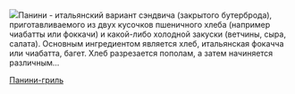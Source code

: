 <!--2025-05-14 14:04:40-->
<div class="yb">
  <div class="rss povarenok"><a href="https://www.povarenok.ru/recipes/show/182638/"><img src="https://www.povarenok.ru/data/cache/2025may/14/26/3175902_56044-640x480.jpg"></a>Панини - итальянский вариант сэндвича (закрытого бутерброда), приготавливаемого из двух кусочков пшеничного хлеба (например чиабатты или фоккачи) и какой-либо холодной закуски (ветчины, сыра, салата).
Основным ингредиентом является хлеб, итальянская фокачча или чиабатта, багет. Хлеб разрезается пополам, а затем начиняется различным... <p class="titl"><a href="https://www.povarenok.ru/recipes/show/182638/">Панини-гриль</a></p></div>
</div>
